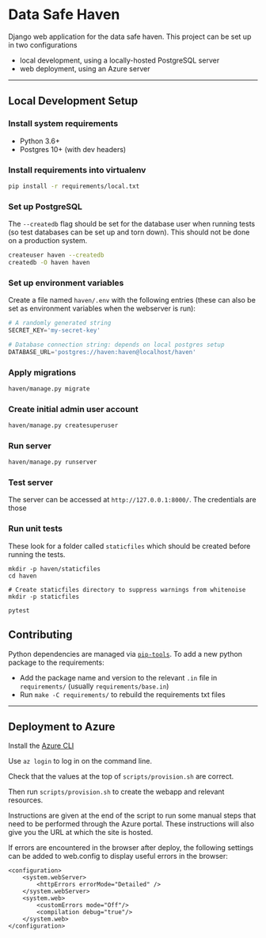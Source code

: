 # Data Safe Haven
Django web application for the data safe haven.
This project can be set up in two configurations

- local development, using a locally-hosted PostgreSQL server
- web deployment, using an Azure server

---

## Local Development Setup

### Install system requirements

* Python 3.6+
* Postgres 10+ (with dev headers)

### Install requirements into virtualenv

```bash
pip install -r requirements/local.txt
```

### Set up PostgreSQL

The `--createdb` flag should be set for the database user when running tests (so test databases can be set up and torn down). This should not be done on a production system.

```bash
createuser haven --createdb
createdb -O haven haven
```

### Set up environment variables

Create a file named `haven/.env` with the following entries (these can also be set as environment variables
when the webserver is run):

```python
# A randomly generated string
SECRET_KEY='my-secret-key'

# Database connection string: depends on local postgres setup
DATABASE_URL='postgres://haven:haven@localhost/haven'
```

### Apply migrations

```bash
haven/manage.py migrate
```

### Create initial admin user account

```bash
haven/manage.py createsuperuser
```

### Run server

```bash
haven/manage.py runserver
```

### Test server
The server can be accessed at `http://127.0.0.1:8000/`. The credentials are those

### Run unit tests
These look for a folder called `staticfiles` which should be created before running the tests.


```
mkdir -p haven/staticfiles
cd haven

# Create staticfiles directory to suppress warnings from whitenoise
mkdir -p staticfiles

pytest
```

## Contributing

Python dependencies are managed via [`pip-tools`](https://pypi.org/project/pip-tools/). To add a new python package to the requirements:

* Add the package name and version to the relevant `.in` file in `requirements/` (usually `requirements/base.in`)
* Run `make -C requirements/` to rebuild the requirements txt files

---

## Deployment to Azure

Install the [Azure CLI](https://docs.microsoft.com/en-us/cli/azure/install-azure-cli?view=azure-cli-latest)

Use `az login` to log in on the command line.

Check that the values at the top of `scripts/provision.sh` are correct.

Then run `scripts/provision.sh` to create the webapp and relevant resources.

Instructions are given at the end of the script to run some manual steps that need to be performed through the Azure portal.
These instructions will also give you the URL at which the site is hosted.

If errors are encountered in the browser after deploy, the following settings can be added to web.config to display useful errors in the browser:
```
<configuration>
    <system.webServer>
        <httpErrors errorMode="Detailed" />
    </system.webServer>
    <system.web>
        <customErrors mode="Off"/>
        <compilation debug="true"/>
    </system.web>
</configuration>
```
